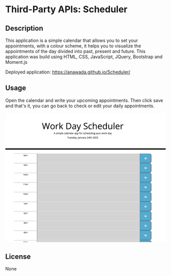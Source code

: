 # Third-Party APIs: Scheduler

## Description

This application is a simple calendar that allows you to set your appointments, with a colour scheme, it helps you to visualize the appointments of the day divided into past, present and future. This application was build using HTML, CSS, JavaScript, JQuery, Bootstrap and Moment.js 

Deployed application: https://anawada.github.io/Scheduler/


## Usage 

Open the calendar and write your upcoming appointments. Then click save and that's it, you can go back to check or edit your daily appointments.


![alt text](assets/images/Screenshot.png)


## License

None

